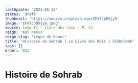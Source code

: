 ```yaml
---
lastUpdate: '2021-05-12'
status: 'draft'
thumbnail: 'https://source.unsplash.com/EFm7JpD9jy8'
image: 'EFm7JpD9jy8.jpeg'
source: tome II - livre des rois - P. 54
reign: 'Keï Kaous'
reign-slug: 'regne-de-kaous'
title: 'Histoire de Sohrab | Le Livre des Rois | Shâhnâmeh'
tags: []
order: '031'
---
```


# Histoire de Sohrab 
